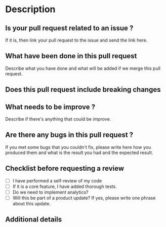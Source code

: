 # Description

## **Is your pull request related to an issue ?**
If it is, then link your pull request to the issue and send the link here.

## **What have been done in this pull request**
Describe what you have done and what will be added if we merge this pull request.

## **Does this pull request include breaking changes**

## **What needs to be improve ?**
Describe if there's anything that could be improve.

## **Are there any bugs in this pull request ?**
If you met some bugs that you couldn't fix, please write here how you produced them and what is the result you had and the expected result.

## **Checklist before requesting a review**
- [ ] I have performed a self-review of my code
- [ ] If it is a core feature, I have added thorough tests.
- [ ] Do we need to implement analytics?
- [ ] Will this be part of a product update? If yes, please write one phrase about this update.

## **Additional details**
